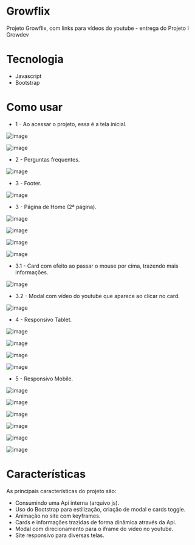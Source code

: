 # Growflix

Projeto Growflix, com links para vídeos do youtube - entrega do Projeto I Growdev

# Tecnologia

- Javascript
- Bootstrap

# Como usar

- 1 - Ao acessar o projeto, essa é a tela inicial.

![image](https://github.com/user-attachments/assets/cdcaaed3-1fa7-43b6-b2c4-cd0b66ba0234)

![image](https://github.com/user-attachments/assets/6fac071d-e663-4dba-9b7d-d076ebf7bcf8)

- 2 - Perguntas frequentes.

![image](https://github.com/user-attachments/assets/4b4666ab-af70-4379-b2b2-2fe2c0b80f08)

- 3 - Footer.
  
![image](https://github.com/user-attachments/assets/10a74de0-991f-4f9e-ba29-29b7bc57d495)


- 3 - Página de Home (2ª página).

![image](https://github.com/user-attachments/assets/7fd8a40a-be34-4daa-9e4a-a65ccb826f45)

![image](https://github.com/user-attachments/assets/39eb0fc5-4681-4e1a-9eb7-7a11a75a4423)

![image](https://github.com/user-attachments/assets/81265260-2727-48cc-a76e-ea5f1ce06a8f)

![image](https://github.com/user-attachments/assets/5cce26c2-0c3b-42d1-a985-e622e766d3a9)

- 3.1 - Card com efeito ao passar o mouse por cima, trazendo mais informações.

![image](https://github.com/user-attachments/assets/5b6639bc-4c8c-40bd-9669-c505ab5019b9)

- 3.2 - Modal com vídeo do youtube que aparece ao clicar no card.

![image](https://github.com/user-attachments/assets/3a71dc98-8244-4895-8445-137a53401ad6)

- 4 - Responsivo Tablet.

![image](https://github.com/user-attachments/assets/d7867fe2-5c76-4934-873c-d3d759b0fd12)

![image](https://github.com/user-attachments/assets/84e1f0b6-a546-451e-ae2e-01358ec09e89)

![image](https://github.com/user-attachments/assets/19f3a9c4-aa86-4804-ba8c-a8c0a16b964d)

![image](https://github.com/user-attachments/assets/6734885a-ddf2-4e90-9172-2856b6f27257)

- 5 - Responsivo Mobile.

![image](https://github.com/user-attachments/assets/24082020-e159-4a8c-b149-0265ece53c23)

![image](https://github.com/user-attachments/assets/9a2ae0bb-3745-4bbd-9879-aac097c987bb)

![image](https://github.com/user-attachments/assets/4ff592e7-2855-4cc3-aa68-ddee44cb3a85)

![image](https://github.com/user-attachments/assets/b36deec4-21e7-4c99-a447-55f9377d9c66)

![image](https://github.com/user-attachments/assets/00f708a0-7ab5-411d-b9df-de1a805bae52)

![image](https://github.com/user-attachments/assets/c9ef2e87-d915-453e-8072-653ac9604b16)

# Características

As principais características do projeto são:
- Consumindo uma Api interna (arquivo js).
- Uso do Bootstrap para estilização, criação de modal e cards toggle.
- Animação no site com keyframes.
- Cards e informações trazidas de forma dinâmica através da Api.
- Modal com direcionamento para o iframe do vídeo no youtube.
- Site responsivo para diversas telas.
